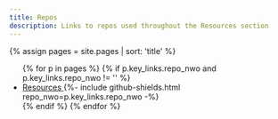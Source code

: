 ```yaml
---
title: Repos
description: Links to repos used throughout the Resources section
---
```


{% assign pages = site.pages | sort: 'title' %}

<ul>
    {% for p in pages %}
        {% if p.key_links.repo_nwo and p.key_links.repo_nwo != '' %}
            <li>
                <a href="{{ p.url | relative_url }}">
                    Resources
                </a>
                {%- include github-shields.html repo_nwo=p.key_links.repo_nwo -%}
            </li>
        {% endif %}
    {% endfor %}
</ul>

